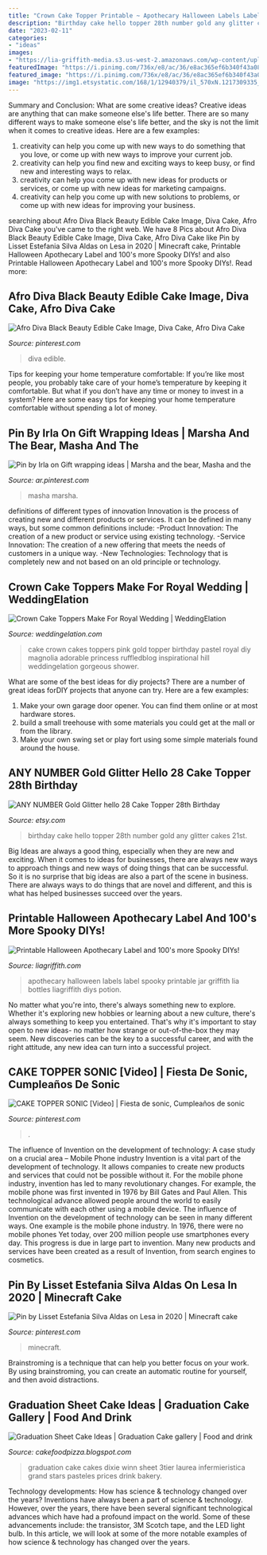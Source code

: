 ```yaml
---
title: "Crown Cake Topper Printable ~ Apothecary Halloween Labels Label Spooky Printable Jar Griffith Lia Bottles Liagriffith Diys Potion"
description: "Birthday cake hello topper 28th number gold any glitter cakes 21st"
date: "2023-02-11"
categories:
- "ideas"
images:
- "https://lia-griffith-media.s3.us-west-2.amazonaws.com/wp-content/uploads/2015/10/Halloween_Labels_Apothecary_Jar_Vintage.jpg"
featuredImage: "https://i.pinimg.com/736x/e8/ac/36/e8ac365ef6b340f43a08cfee7d0732a5.jpg"
featured_image: "https://i.pinimg.com/736x/e8/ac/36/e8ac365ef6b340f43a08cfee7d0732a5.jpg"
image: "https://img1.etsystatic.com/168/1/12940379/il_570xN.1217309335_cxrw.jpg"
---
```



Summary and Conclusion: What are some creative ideas?
Creative ideas are anything that can make someone else's life better. There are so many different ways to make someone else's life better, and the sky is not the limit when it comes to creative ideas. Here are a few examples: 
1) creativity can help you come up with new ways to do something that you love, or come up with new ways to improve your current job. 
2) creativity can help you find new and exciting ways to keep busy, or find new and interesting ways to relax. 
3) creativity can help you come up with new ideas for products or services, or come up with new ideas for marketing campaigns. 
4) creativity can help you come up with new solutions to problems, or come up with new ideas for improving your business.

	

		
searching about Afro Diva Black Beauty Edible Cake Image, Diva Cake, Afro Diva Cake you've came to the right web. We have 8 Pics about Afro Diva Black Beauty Edible Cake Image, Diva Cake, Afro Diva Cake like Pin by Lisset Estefania Silva Aldas on Lesa in 2020 | Minecraft cake, Printable Halloween Apothecary Label and 100&#039;s more Spooky DIYs! and also Printable Halloween Apothecary Label and 100&#039;s more Spooky DIYs!. Read more:
		
    
## Afro Diva Black Beauty Edible Cake Image, Diva Cake, Afro Diva Cake

<img loading=lazy src="https://i.pinimg.com/736x/90/9b/55/909b55b9c550578969afa86427787ffb.jpg" onerror="this.onerror=null;this.src='https://tse3.mm.bing.net/th?id=OIP.uh7BZN0xEEEtVhNXKSVacQHaHa&amp;pid=15.1';" alt="Afro Diva Black Beauty Edible Cake Image, Diva Cake, Afro Diva Cake">

_Source: pinterest.com_

>diva edible. 

	

Tips for keeping your home temperature comfortable:
If you’re like most people, you probably take care of your home’s temperature by keeping it comfortable. But what if you don’t have any time or money to invest in a system? Here are some easy tips for keeping your home temperature comfortable without spending a lot of money.

    
## Pin By Irla On Gift Wrapping Ideas | Marsha And The Bear, Masha And The

<img loading=lazy src="https://i.pinimg.com/736x/e8/ac/36/e8ac365ef6b340f43a08cfee7d0732a5.jpg" onerror="this.onerror=null;this.src='https://tse3.mm.bing.net/th?id=OIP.bVPKU4nlagNagoPctwbn-QHaKa&amp;pid=15.1';" alt="Pin by Irla on Gift wrapping ideas | Marsha and the bear, Masha and the">

_Source: ar.pinterest.com_

>masha marsha. 

	

definitions of different types of innovation
Innovation is the process of creating new and different products or services. It can be defined in many ways, but some common definitions include: 
-Product Innovation: The creation of a new product or service using existing technology.
-Service Innovation: The creation of a new offering that meets the needs of customers in a unique way.
-New Technologies: Technology that is completely new and not based on an old principle or technology.

    
## Crown Cake Toppers Make For Royal Wedding | WeddingElation

<img loading=lazy src="https://www.weddingelation.com/wp-content/uploads/2016/05/pastel-wedding-crowned-cake.jpg" onerror="this.onerror=null;this.src='https://tse2.mm.bing.net/th?id=OIP.o1Zei6EBvfM1TVGeo7O-ggHaLH&amp;pid=15.1';" alt="Crown Cake Toppers Make For Royal Wedding | WeddingElation">

_Source: weddingelation.com_

>cake crown cakes toppers pink gold topper birthday pastel royal diy magnolia adorable princess ruffledblog inspirational hill weddingelation gorgeous shower. 

	

What are some of the best ideas for diy projects?
There are a number of great ideas forDIY projects that anyone can try. Here are a few examples: 
1. Make your own garage door opener. You can find them online or at most hardware stores.
2. build a small treehouse with some materials you could get at the mall or from the library.
3. Make your own swing set or play fort using some simple materials found around the house.

    
## ANY NUMBER Gold Glitter Hello 28 Cake Topper 28th Birthday

<img loading=lazy src="https://img1.etsystatic.com/168/1/12940379/il_570xN.1217309335_cxrw.jpg" onerror="this.onerror=null;this.src='https://tse1.mm.bing.net/th?id=OIP.JhbgMaVUfpqTbJJ3hjSRzAHaJ4&amp;pid=15.1';" alt="ANY NUMBER Gold Glitter hello 28 Cake Topper 28th Birthday">

_Source: etsy.com_

>birthday cake hello topper 28th number gold any glitter cakes 21st. 

	

Big Ideas are always a good thing, especially when they are new and exciting. When it comes to ideas for businesses, there are always new ways to approach things and new ways of doing things that can be successful. So it is no surprise that big ideas are also a part of the scene in business. There are always ways to do things that are novel and different, and this is what has helped businesses succeed over the years.

    
## Printable Halloween Apothecary Label And 100&#039;s More Spooky DIYs!

<img loading=lazy src="https://lia-griffith-media.s3.us-west-2.amazonaws.com/wp-content/uploads/2015/10/Halloween_Labels_Apothecary_Jar_Vintage.jpg" onerror="this.onerror=null;this.src='https://tse3.mm.bing.net/th?id=OIP.kTp78RdT2CoVoQDGJOjhHQHaME&amp;pid=15.1';" alt="Printable Halloween Apothecary Label and 100&#039;s more Spooky DIYs!">

_Source: liagriffith.com_

>apothecary halloween labels label spooky printable jar griffith lia bottles liagriffith diys potion. 

	

No matter what you're into, there's always something new to explore. Whether it's exploring new hobbies or learning about a new culture, there's always something to keep you entertained. That's why it's important to stay open to new ideas- no matter how strange or out-of-the-box they may seem. New discoveries can be the key to a successful career, and with the right attitude, any new idea can turn into a successful project.

    
## CAKE TOPPER SONIC [Video] | Fiesta De Sonic, Cumpleaños De Sonic

<img loading=lazy src="https://i.pinimg.com/736x/2c/a2/72/2ca272805ad8dd7d024b88246a17eea0.jpg" onerror="this.onerror=null;this.src='https://tse2.mm.bing.net/th?id=OIP.B0pdIt2THXiziUFShhVQeAHaNK&amp;pid=15.1';" alt="CAKE TOPPER SONIC [Video] | Fiesta de sonic, Cumpleaños de sonic">

_Source: pinterest.com_

>. 

	

The influence of Invention on the development of technology: A case study on a crucial area – Mobile Phone industry
Invention is a vital part of the development of technology. It allows companies to create new products and services that could not be possible without it. For the mobile phone industry, invention has led to many revolutionary changes. For example, the mobile phone was first invented in 1976 by Bill Gates and Paul Allen. This technological advance allowed people around the world to easily communicate with each other using a mobile device.
The influence of Invention on the development of technology can be seen in many different ways. One example is the mobile phone industry. In 1976, there were no mobile phones Yet today, over 200 million people use smartphones every day. This progress is due in large part to invention. Many new products and services have been created as a result of Invention, from search engines to cosmetics.

    
## Pin By Lisset Estefania Silva Aldas On Lesa In 2020 | Minecraft Cake

<img loading=lazy src="https://i.pinimg.com/736x/96/7c/32/967c32a16790e383554b66d72b3a9fc6.jpg" onerror="this.onerror=null;this.src='https://tse4.mm.bing.net/th?id=OIP.d4leroZ2Rh7XLZZJaHki5QHaJ3&amp;pid=15.1';" alt="Pin by Lisset Estefania Silva Aldas on Lesa in 2020 | Minecraft cake">

_Source: pinterest.com_

>minecraft. 

	

Brainstroming is a technique that can help you better focus on your work. By using brainstroming, you can create an automatic routine for yourself, and then avoid distractions.

    
## Graduation Sheet Cake Ideas | Graduation Cake Gallery | Food And Drink

<img loading=lazy src="http://1.bp.blogspot.com/-YiThS0bJbNw/T4P-IZTy34I/AAAAAAAAE5M/hJRWQvJyJAA/w1200-h630-p-k-no-nu/3tier%2BGrand%2Bgraduation%2Bstars%2Bcake.jpg" onerror="this.onerror=null;this.src='https://tse4.mm.bing.net/th?id=OIP.D5YrmqvGdJcZ30CU933SGQHaE5&amp;pid=15.1';" alt="Graduation Sheet Cake Ideas | Graduation Cake gallery | Food and drink">

_Source: cakefoodpizza.blogspot.com_

>graduation cake cakes dixie winn sheet 3tier laurea infermieristica grand stars pasteles prices drink bakery. 

	

Technology developments: How has science & technology changed over the years?
Inventions have always been a part of science & technology. However, over the years, there have been several significant technological advances which have had a profound impact on the world. Some of these advancements include: the transistor, 3M Scotch tape, and the LED light bulb. In this article, we will look at some of the more notable examples of how science & technology has changed over the years.


